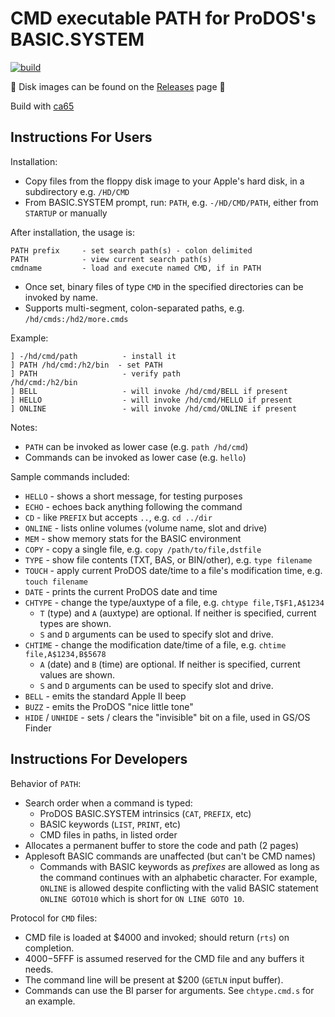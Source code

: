 # CMD executable PATH for ProDOS's BASIC.SYSTEM

[![build](https://github.com/a2stuff/prodos-path/actions/workflows/main.yml/badge.svg)](https://github.com/a2stuff/prodos-path/actions/workflows/main.yml)

💾 Disk images can be found on the [Releases](https://github.com/a2stuff/prodos-path/releases) page 💾

Build with [ca65](https://cc65.github.io/doc/ca65.html)

## Instructions For Users

Installation:
* Copy files from the floppy disk image to your Apple's hard disk, in a subdirectory e.g. `/HD/CMD`
* From BASIC.SYSTEM prompt, run: `PATH`, e.g. `-/HD/CMD/PATH`, either from `STARTUP` or manually

After installation, the usage is:
```
PATH prefix     - set search path(s) - colon delimited
PATH            - view current search path(s)
cmdname         - load and execute named CMD, if in PATH
```

* Once set, binary files of type `CMD` in the specified directories can be invoked by name.
* Supports multi-segment, colon-separated paths, e.g. `/hd/cmds:/hd2/more.cmds`

Example:
```
] -/hd/cmd/path          - install it
] PATH /hd/cmd:/h2/bin  - set PATH
] PATH                   - verify path
/hd/cmd:/h2/bin
] BELL                   - will invoke /hd/cmd/BELL if present
] HELLO                  - will invoke /hd/cmd/HELLO if present
] ONLINE                 - will invoke /hd/cmd/ONLINE if present
```

Notes:
* `PATH` can be invoked as lower case (e.g. `path /hd/cmd`)
* Commands can be invoked as lower case (e.g. `hello`)

Sample commands included:
* `HELLO` - shows a short message, for testing purposes
* `ECHO` - echoes back anything following the command
* `CD` - like `PREFIX` but accepts `..`, e.g. `cd ../dir`
* `ONLINE` - lists online volumes (volume name, slot and drive)
* `MEM` - show memory stats for the BASIC environment
* `COPY` - copy a single file, e.g. `copy /path/to/file,dstfile`
* `TYPE` - show file contents (TXT, BAS, or BIN/other), e.g. `type filename`
* `TOUCH` - apply current ProDOS date/time to a file's modification time, e.g. `touch filename`
* `DATE` - prints the current ProDOS date and time
* `CHTYPE` - change the type/auxtype of a file, e.g. `chtype file,T$F1,A$1234`
    * `T` (type) and `A` (auxtype) are optional. If neither is specified, current types are shown.
    * `S` and `D` arguments can be used to specify slot and drive.
* `CHTIME` - change the modification date/time of a file, e.g. `chtime file,A$1234,B$5678`
    * `A` (date) and `B` (time) are optional. If neither is specified, current values are shown.
    * `S` and `D` arguments can be used to specify slot and drive.
* `BELL` - emits the standard Apple II beep
* `BUZZ` - emits the ProDOS "nice little tone"
* `HIDE` / `UNHIDE` - sets / clears the "invisible" bit on a file, used in GS/OS Finder


## Instructions For Developers

Behavior of `PATH`:

* Search order when a command is typed:
   * ProDOS BASIC.SYSTEM intrinsics (`CAT`, `PREFIX`, etc)
   * BASIC keywords (`LIST`, `PRINT`, etc)
   * CMD files in paths, in listed order
* Allocates a permanent buffer to store the code and path (2 pages)
* Applesoft BASIC commands are unaffected (but can't be CMD names)
   * Commands with BASIC keywords as _prefixes_ are allowed as long as the command continues with an alphabetic character. For example, `ONLINE` is allowed despite conflicting with the valid BASIC statement `ONLINE GOTO10` which is short for `ON LINE GOTO 10`.

Protocol for `CMD` files:

* CMD file is loaded at $4000 and invoked; should return (`rts`) on completion.
* $4000-$5FFF is assumed reserved for the CMD file and any buffers it needs.
* The command line will be present at $200 (`GETLN` input buffer).
* Commands can use the BI parser for arguments. See `chtype.cmd.s` for an example.
